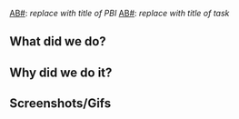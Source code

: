 [AB#<number>](link): _replace with title of PBI_
[AB#<number>](link): _replace with title of task_

## What did we do?


## Why did we do it?


## Screenshots/Gifs

